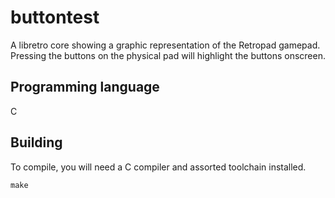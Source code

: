 # buttontest
A libretro core showing a graphic representation of the Retropad gamepad. Pressing the buttons on the physical pad will
highlight the buttons onscreen.

## Programming language
C

## Building
To compile, you will need a C compiler and assorted toolchain installed.

	make
